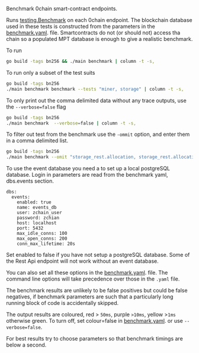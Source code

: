 Benchmark 0chain smart-contract endpoints.

Runs [testing.Benchmark](https://pkg.go.dev/testing#Benchmark) on each 0chain endpoint. 
The blockchain database used in these tests is constructed from the parameters in the
[benchmark.yaml](https://github.com/0chain/0chain/blob/staging/code/go/0chain.net/smartcontract/benchmark/main/config/benchmark.yaml).
file. Smartcontracts do not (or should not) access tha chain so a populated 
MPT database is enough to give a realistic benchmark.

To run
```bash
go build -tags bn256 && ./main benchmark | column -t -s,
```

To run only a subset of the test suits
```bash
go build -tags bn256
./main benchmark benchmark --tests "miner, storage" | column -t -s,
```

To only print out the comma delimited data without any trace outputs, use the `--verbose=false` flag
```bash
go build -tags bn256
./main benchmark  --verbose=false | column -t -s,
```

To filter out test from the benchmark use the `-ommit` option,
and enter them in a comma delimited list.
```bash
go build -tags bn256
./main benchmark --omit "storage_rest.allocation, storage_rest.allocations" | column -t -s,
```

To use the event database you need a to set up a local postgreSQL database. Login in parameters
are read from the benchmark yaml, dbs.events section.
```yanl
dbs:
  events:
    enabled: true
    name: events_db
    user: zchain_user
    password: zchian
    host: localhost
    port: 5432
    max_idle_conns: 100
    max_open_conns: 200
    conn_max_lifetime: 20s
```
Set enabled to false if you have not setup a postgreSQL database. Some of the Rest Api 
endpoint will not work without an event database.

You can also set all these options in the
[benchmark.yaml](https://github.com/0chain/0chain/blob/staging/code/go/0chain.net/smartcontract/benchmark/main/config/benchmark.yaml).
file. The command line options will take precedence over those in the `.yaml` file.

The benchmark results are unlikely to be false positives but could  be false negatives, 
if benchmark parameters are such that a particularly long running block of code 
is accidentally skipped.

The output results are coloured, red > `50ms`, purple `>10ms`, yellow >`1ms` 
otherwise green. To turn off, set colour=false in
[benchmark.yaml](https://github.com/0chain/0chain/blob/staging/code/go/0chain.net/smartcontract/benchmark/main/config/benchmark.yaml).
or use `--verbose=false`.

For best results try to choose parameters so that benchmark timings are below a second.
